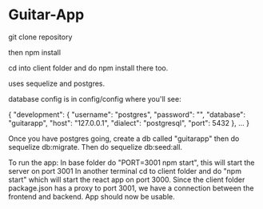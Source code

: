 # Guitar-App

git clone repository

then npm install

cd into client folder and do npm install there too.

uses sequelize and postgres. 

database config is in config/config where you'll see:

{
  "development": {
    "username": "postgres",
    "password": "",
    "database": "guitarapp",
    "host": "127.0.0.1",
    "dialect": "postgresql",
    "port": 5432
  },
  ...
}

Once you have postgres going, create a db called "guitarapp" then do sequelize db:migrate.
Then do sequelize db:seed:all.

To run the app:
  In base folder do "PORT=3001 npm start", this will start the server on port 3001
  In another terminal cd to client folder and do "npm start" which will start the react app on port 3000.
  Since the client folder package.json has a proxy to port 3001, we have a connection between the frontend and backend.
  App should now be usable.
